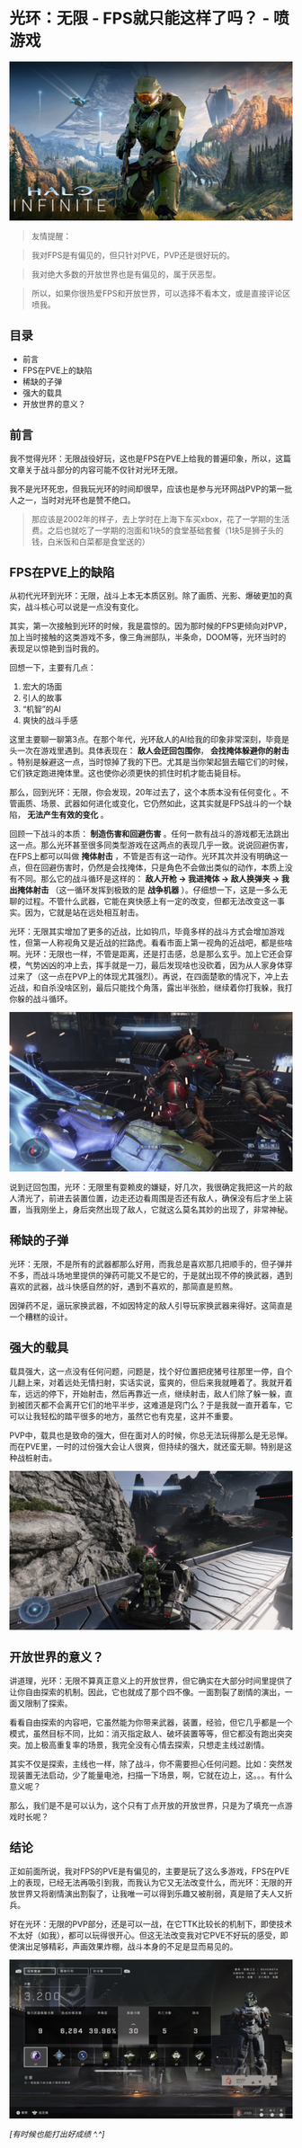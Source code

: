 # 光环：无限 - FPS就只能这样了吗？ - 喷游戏

![](https://raw.githubusercontent.com/yuiitsu/image_lib/master/2021/12/012b3934-e9b4-4da4-abda-5ec5d60fee89.png)

> 友情提醒：

> 我对FPS是有偏见的，但只针对PVE，PVP还是很好玩的。

> 我对绝大多数的开放世界也是有偏见的，属于厌恶型。

> 所以，如果你很热爱FPS和开放世界，可以选择不看本文，或是直接评论区喷我。

## 目录

- 前言
- FPS在PVE上的缺陷
- 稀缺的子弹
- 强大的载具
- 开放世界的意义？

## 前言

我不觉得光环：无限战役好玩，这也是FPS在PVE上给我的普遍印象，所以，这篇文章关于战斗部分的内容可能不仅针对光环无限。

我不是光环死忠，但我玩光环的时间却很早，应该也是参与光环网战PVP的第一批人之一，当时对光环也是赞不绝口。

> 那应该是2002年的样子，去上学时在上海下车买xbox，花了一学期的生活费。之后也就吃了一学期的泡面和1块5的食堂基础套餐（1块5是狮子头的钱，白米饭和白菜都是食堂送的）

## FPS在PVE上的缺陷

从初代光环到光环：无限，战斗上本无本质区别。除了画质、光影、爆破更加的真实，战斗核心可以说是一点没有变化。

其实，第一次接触到光环的时候，我是震惊的。因为那时候的FPS更倾向对PVP，加上当时接触的这类游戏不多，像三角洲部队，半条命，DOOM等，光环当时的表现足以惊艳到当时我的。

回想一下，主要有几点：

1. 宏大的场面
2. 引人的故事
3. “机智”的AI
4. 爽快的战斗手感

这里主要聊一聊第3点。在那个年代，光环敌人的AI给我的印象非常深刻，毕竟是头一次在游戏里遇到。具体表现在： **敌人会迂回包围你**， **会找掩体躲避你的射击** 。特别是躲避这一点，当时惊掉了我的下巴。尤其是当你架起狙去瞄它们的时候，它们铁定跑进掩体里。这也使你必须更快的抓住时机才能击毙目标。

那么，回到光环：无限，你会发现，20年过去了，这个本质本没有任何变化 。不管画质、场景、武器如何进化或变化，它仍然如此，这其实就是FPS战斗的一个缺陷， **无法产生有效的变化** 。

回顾一下战斗的本质： **制造伤害和回避伤害** 。任何一款有战斗的游戏都无法跳出这一点。那么光环甚至很多同类型游戏在这两点的表现几乎一致。说说回避伤害，在FPS上都可以叫做 **掩体射击** ，不管是否有这一动作。光环其次并没有明确这一点，但在回避伤害时，仍然是会找掩体，只是角色不会做出类似的动作，本质上没有不同。那么它的战斗循环是这样的： **敌人开枪 -> 我进掩体 -> 敌人换弹夹 -> 我出掩体射击** （这一循环发挥到极致的是 **战争机器** ）。仔细想一下，这是一多么无聊的过程。不管什么武器，它能在爽快感上有一定的改变，但都无法改变这一事实。因为，它就是站在远处相互射击。

光环：无限其实增加了更多的近战，比如钩爪，毕竟多样的战斗方式会增加游戏性，但第一人称视角又是近战的拦路虎。看看市面上第一视角的近战吧，都是些啥啊。光环：无限也一样，不管是距离，还是打击感，总是那么玄乎。加上它还会穿模，气势凶凶的冲上去，挥手就是一刀，最后发现啥也没砍着，因为从人家身体穿过来了（这一点在PVP上的体现尤其强烈）。再说，在四面楚歌的情况下，冲上去近战，和自杀没啥区别，最后只能找个角落，露出半张脸，继续着你打我躲，我打你躲的战斗循环。

![](https://raw.githubusercontent.com/yuiitsu/image_lib/master/2021/12/93739239-ef54-44cb-8d9a-ae1be66c9628.jpeg)

说到迂回包围，光环：无限里有耍赖皮的嫌疑，好几次，我很确定我把这一片的敌人清光了，前进去装置位置，边走还边看周围是否还有敌人，确保没有后才坐上装置，当我刚坐上，身后突然出现了敌人，它就这么莫名其妙的出现了，非常神秘。

## 稀缺的子弹

光环：无限，不是所有的武器都那么好用，而我总是喜欢那几把顺手的，但子弹并不多，而战斗场地里提供的弹药可能又不是它的，于是就出现不停的换武器，遇到喜欢的武器，战斗快感自然的好，遇到不喜欢的，那简直是煎熬。

因弹药不足，逼玩家换武器，不如因特定的敌人引导玩家换武器来得好。这简直是一个糟糕的设计。

## 强大的载具

载具强大，这一点没有任何问题，问题是，找个好位置把疣猪号往那里一停，自个儿翻上来，对着远处无情扫射，实话实说，蛮爽的，但后来我就睡着了。我就开着车，远远的停下，开始射击，然后再靠近一点，继续射击，敌人们除了躲一躲，直到被团灭都不会离开它们的地平半步，这难道是窍门么？于是我就一直开着车，它可以让我轻松的踏平很多的地方，虽然它也有克星，这并不重要。

PVP中，载具也是致命的强大，但在面对人的时候，你总无法玩得那么是无忌惮。而在PVE里，一时的过份强大会让人很爽，但持续的强大，就还蛮无聊。特别是这种战桩射击。

![](https://raw.githubusercontent.com/yuiitsu/image_lib/master/2021/12/dc3b16c6-5876-41c6-8b02-2fea8f380218.jpeg)

## 开放世界的意义？

讲道理，光环：无限不算真正意义上的开放世界，但它确实在大部分时间里提供了让你自由探索的机制。因此，它也就成了那个四不像。一面割裂了剧情的演出，一面又限制了探索。

看看自由探索的内容吧，它虽然能为你带来武器，装置，经验，但它几乎都是一个模式，虽然目标不同，比如：消灭指定敌人、破坏装置等等，但它都没有跑出突突突。加上极高重复率的场景，我完全没有心情去探索，只想走主线过剧情。

其实不仅是探索，主线也一样，除了战斗，你不需要担心任何问题。比如：突然发现装置无法启动，少了能量电池，扫描一下场景，啊，它就在边上，这。。。有什么意义呢？

那么，我们是不是可以认为，这个只有丁点开放的开放世界，只是为了填充一点游戏时长呢？

## 结论

正如前面所说，我对FPS的PVE是有偏见的，主要是玩了这么多游戏，FPS在PVE上的表现，已经无法再吸引到我，而我认为它又无法改变什么，而光环：无限的开放世界又将剧情演出割裂了，让我唯一可以得到乐趣又被削弱，真是赔了夫人又折兵。

好在光环：无限的PVP部分，还是可以一战，在它TTK比较长的机制下，即使技术不太好（如我），都可以玩得很开心。但这无法改变我对它PVE不好玩的感受，即使演出足够精彩，声画效果炸棚，战斗本身的不足是显而易见的。

![](https://raw.githubusercontent.com/yuiitsu/image_lib/master/2021/12/27cd0822-bfd9-4d96-8db5-c4566cb60b0f.jpeg)

*[有时候也能打出好成绩 ^.^]*